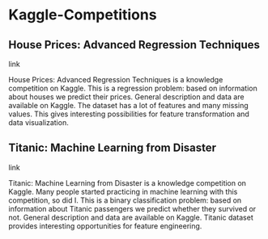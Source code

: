 # Kaggle-Competitions

## House Prices: Advanced Regression Techniques

link

House Prices: Advanced Regression Techniques is a knowledge competition on Kaggle. This is a regression problem: based on information about houses we predict their prices. General description and data are available on Kaggle. The dataset has a lot of features and many missing values. This gives interesting possibilities for feature transformation and data visualization.

## Titanic: Machine Learning from Disaster

link

Titanic: Machine Learning from Disaster is a knowledge competition on Kaggle. Many people started practicing in machine learning with this competition, so did I. This is a binary classification problem: based on information about Titanic passengers we predict whether they survived or not. General description and data are available on Kaggle. Titanic dataset provides interesting opportunities for feature engineering.
